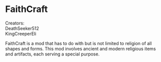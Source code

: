 FaithCraft
===========

Creators:  
DeathSeeker512  
KingCreeperEli

FaithCraft is a mod that has to do with but is not limited to religion of all shapes and forms. This mod involves ancient and modern religious items and artifacts, each serving a special purpose.